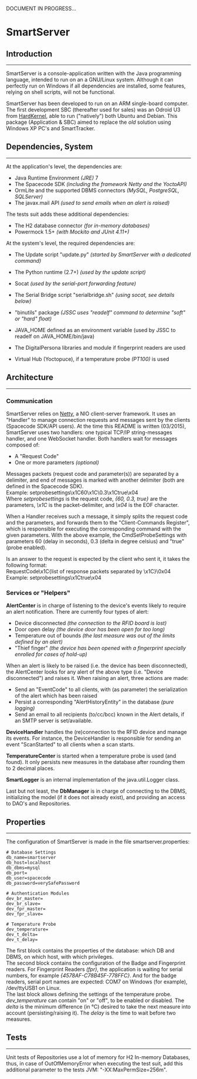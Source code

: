 DOCUMENT IN PROGRESS...

# SmartServer

## Introduction
----

SmartServer is a console-application written with the Java programming language, intended to run on an a
GNU/Linux system.
Although it can perfectly run on Windows if all dependencies are installed, some features, relying on shell scripts,
will not be functional.

SmartServer has been developed to run on an ARM single-board computer. The first development SBC (thereafter used for
sales) was an Odroid U3 from [HardKernel](http://hardkernel.com), able to run ("natively") both Ubuntu and Debian. This
package (Application &amp; SBC) aimed to replace the *old* solution using Windows XP PC's and SmartTracker.


## Dependencies, System
----

At the application's level, the dependencies are:

*   Java Runtime Environment *(JRE)* 7
*   The Spacecode SDK *(including the framework Netty and the YoctoAPI)*
*   OrmLite and the supported DBMS connectors *(MySQL, PostgreSQL, SQLServer)*
*   The javax.mail API *(used to send emails when an alert is raised)*


The tests suit adds these additional dependencies:

*   The H2 database connector *(for in-memory databases)*
*   Powermock 1.5+ *(with Mockito and JUnit 4.11+)*


At the system's level, the required dependencies are:

*   The Update script "update.py" *(started by SmartServer with a dedicated command)*
*   The Python runtime (2.7+) *(used by the update script)*
*   Socat *(used by the serial-port forwarding feature)*
*   The Serial Bridge script "serialbridge.sh" *(using socat, see details below)*
*   "binutils" package *(JSSC uses "readelf" command to determine "soft" or "hard" float)*
*   JAVA_HOME defined as an environment variable (used by JSSC to readelf on JAVA_HOME/bin/java)

*   The DigitalPersona libraries and module if fingerprint readers are used
*   Virtual Hub (Yoctopuce), if a temperature probe *(PT100)* is used


## Architecture
----

### Communication

SmartServer relies on [Netty](http://netty.io), a NIO client-server framework. It uses an "Handler" to manage connection
requests and messages sent by the clients (Spacecode SDK/API users). At the time this README is written (03/2015),
SmartServer uses two handlers: one typical TCP/IP string-messages handler, and one WebSocket handler.
Both handlers wait for messages composed of:

*   A "Request Code"
*   One or more parameters *(optional)*

Messages packets (request code and parameter(s)) are separated by a delimiter, and end of messages is marked with
another delimiter (both are defined in the Spacecode SDK).  
Example: setprobesettings\x1C60\x1C\0.3\x1Ctrue\x04  
Where *setprobesettings* is the request code, *{60, 0.3, true}* are the parameters, *\x1C* is the packet-delimiter,
and *\x04* is the EOF character.

When a Handler receives such a message, it simply splits the request code and the parameters, and forwards them to the
"Client-Commands Register", which is responsible for executing the corresponding command with the given parameters.
With the above example, the CmdSetProbeSettings with parameters 60 (delay in seconds), 0.3 (delta in degree celsius)
and "true" (probe enabled).

Is an answer to the request is expected by the client who sent it, it takes the following format:  
RequestCode\x1C{list of response packets separated by \x1C}\0x04  
Example: setprobesettings\x1Ctrue\x04

### Services or "Helpers"

**AlertCenter** is in charge of listening to the device's events likely to require an alert notification. There are
currently four types of alert:

*   Device disconnected *(the connection to the RFID board is lost)*
*   Door open delay *(the device door has been open for too long)*
*   Temperature out of bounds *(the last measure was out of the limits defined by an alert)*
*   "Thief finger" *(the device has been opened with a fingerprint specially enrolled for cases of hold-up)*

When an alert is likely to be raised (i.e. the device has been disconnected), the AlertCenter looks for any alert of
the above type (i.e. "Device disconnected") and raises it. When raising an alert, three actions are made:

*   Send an "EventCode" to all clients, with (as parameter) the serialization of the alert which has been raised
*   Persist a corresponding "AlertHistoryEntity" in the database *(pure logging)*
*   Send an email to all recipients (to/cc/bcc) known in the Alert details, if an SMTP server is set/available.
 

**DeviceHandler** handles the (re)connection to the RFID device and manage its events. For instance, the DeviceHandler 
is responsible for sending an event "ScanStarted" to all clients when a scan starts.

**TemperatureCenter** is started when a temperature probe is used (and found). It only persists new measures in the 
database after rounding them to 2 decimal places. 

**SmartLogger** is an internal implementation of the java.util.Logger class.

Last but not least, the **DbManager** is in charge of connecting to the DBMS, initializing the model (if it does not 
already exist), and providing an access to DAO's and Repositories.


## Properties
----

The configuration of SmartServer is made in the file smartserver.properties:
 
    # Database Settings
    db_name=smartserver
    db_host=localhost
    db_dbms=mysql
    db_port=
    db_user=spacecode
    db_password=verySafePassword
    
    # Authentication Modules
    dev_br_master=
    dev_br_slave=
    dev_fpr_master=
    dev_fpr_slave=
    
    # Temperature Probe
    dev_temperature=
    dev_t_delta=
    dev_t_delay=

The first block contains the properties of the database: which DB and DBMS, on which host, with which privileges.  
The second block contains the configuration of the Badge and Fingerprint readers. For Fingerprint
Readers *(fpr)*, the application is waiting for serial numbers, for example *{4578AF-C78B45F-778FFC}*. And for the badge
readers, serial port names are expected: COM7 on Windows (for example), /dev/ttyUSB1 on Linux.  
The last block allows defining the settings of the temperature probe. *dev_temperature* can contain "on" or "off", to 
be enabled or disabled. The *delta* is the minimum difference (in °C) desired to take the next measure into account 
(persisting/raising it). The *delay* is the time to wait before two measures.  

## Tests
----

Unit tests of Repositories use a lot of memory for H2 In-memory Databases, thus, in case of OutOfMemoryError when
executing the test suit, add this additional parameter to the tests JVM: "-XX:MaxPermSize=256m".